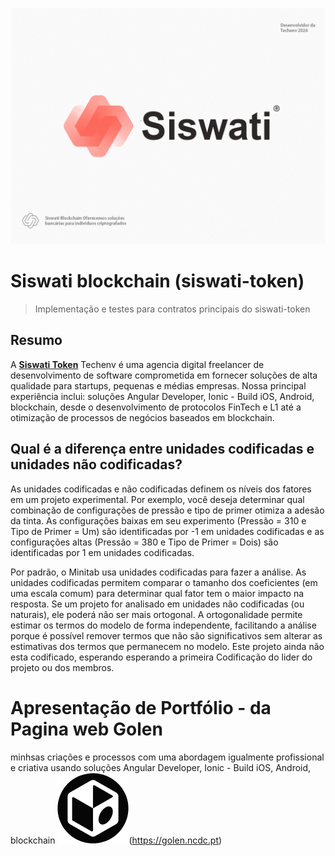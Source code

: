 ![](Siswati1.jpg)


# Siswati blockchain (siswati-token)

> Implementação e testes para contratos principais do siswati-token


## Resumo

A [**Siswati Token**](https://siswati.sistay.pt) Techenv é uma agencia digital freelancer de desenvolvimento de software comprometida em fornecer soluções de alta qualidade para startups, pequenas e médias empresas. Nossa principal experiência inclui:  soluções Angular Developer, Ionic - Build iOS, Android, blockchain, desde o desenvolvimento de protocolos FinTech e L1 até a otimização de processos de negócios baseados em blockchain.

## Qual é a diferença entre unidades codificadas e unidades não codificadas? 

As unidades codificadas e não codificadas definem os níveis dos fatores em um projeto experimental. Por exemplo, você deseja determinar qual combinação de configurações de pressão e tipo de primer otimiza a adesão da tinta. As configurações baixas em seu experimento (Pressão = 310 e Tipo de Primer = Um) são identificadas por -1 em unidades codificadas e as configurações altas (Pressão = 380 e Tipo de Primer = Dois) são identificadas por 1 em unidades codificadas. 

Por padrão, o Minitab usa unidades codificadas para fazer a análise. As unidades codificadas permitem comparar o tamanho dos coeficientes (em uma escala comum) para determinar qual fator tem o maior impacto na resposta. Se um projeto for analisado em unidades não codificadas (ou naturais), ele poderá não ser mais ortogonal. A ortogonalidade permite estimar os termos do modelo de forma independente, facilitando a análise porque é possível remover termos que não são significativos sem alterar as estimativas dos termos que permanecem no modelo. 
Este projeto ainda não esta codificado, esperando esperando a primeira Codificação do lider do projeto ou dos membros.

# Apresentação de Portfólio - da Pagina web Golen
minhsas criações e processos com uma abordagem igualmente profissional e criativa usando soluções Angular Developer, Ionic - Build iOS, Android, blockchain
![Golen](git.gif)(https://golen.ncdc.pt)
